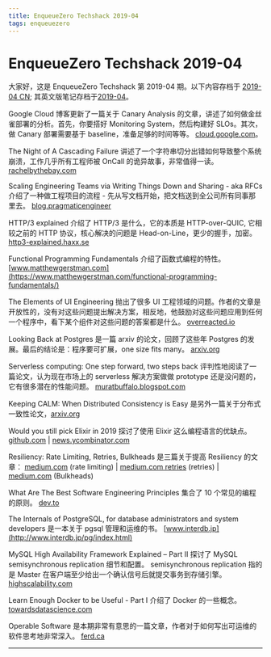```yaml
---
title: EnqueueZero Techshack 2019-04
tags: enqueuezero
---
```


# EnqueueZero Techshack 2019-04

大家好，这是 EnqueueZero Techshack 第 2019-04 期。以下内容存档于 [2019-04 CN](https://enqueuezero.com/techshack.weekly/2019-04-CN.html); 其英文版笔记存档于[2019-04](https://enqueuezero.com/techshack.weekly/2019-04.html)。

Google Cloud 博客更新了一篇关于 Canary Analysis 的文章，讲述了如何做金丝雀部署的分析。首先，你要搭好 Monitoring System，然后构建好 SLOs。其次，做 Canary 部署需要基于 baseline，准备足够的时间等等。 [cloud.google.com](https://cloud.google.com/blog/products/devops-sre/canary-analysis-lessons-learned-and-best-practices-from-google-and-waze)。

The Night of A Cascading Failure 讲述了一个字符串切分出错如何导致整个系统崩溃，工作几乎所有工程师被 OnCall 的诡异故事，非常值得一读。[rachelbythebay.com](https://rachelbythebay.com/w/2019/01/20/quiet/)

Scaling Engineering Teams via Writing Things Down and Sharing - aka RFCs 介绍了一种做工程项目的流程 - 先从写文档开始，把文档送到全公司所有同事那里去。 [blog.pragmaticengineer](https://blog.pragmaticengineer.com/scaling-engineering-teams-via-writing-things-down-rfcs/)


HTTP/3 explained 介绍了 HTTP/3 是什么，它的本质是 HTTP-over-QUIC, 它相较之前的 HTTP 协议，核心解决的问题是 Head-on-Line，更少的握手，加密。 [http3-explained.haxx.se](https://http3-explained.haxx.se/en/)

Functional Programming Fundamentals 介绍了函数式编程的特性。 [www.matthewgerstman.com](https://www.matthewgerstman.com/functional-programming-fundamentals/)

The Elements of UI Engineering 抛出了很多 UI 工程领域的问题。作者的文章是开放性的，没有对这些问题提出解决方案，相反地，他鼓励对这些问题应用到任何一个程序中，看下某个组件对这些问题的答案都是什么。 [overreacted.io](https://overreacted.io/the-elements-of-ui-engineering/)

Looking Back at Postgres 是一篇 arxiv 的论文，回顾了这些年 Postgres 的发展。最后的结论是：程序要可扩展，one size fits many。 [arxiv.org](https://arxiv.org/pdf/1901.01973.pdf) 

Serverless computing: One step forward, two steps back 评判性地阅读了一篇论文，认为现在市场上的 serverless 解决方案做做 prototype 还是没问题的，它有很多潜在的性能问题。 [muratbuffalo.blogspot.com](http://muratbuffalo.blogspot.com/2019/01/paper-review-serverless-computing-one.html)

Keeping CALM: When Distributed Consistency is Easy 是另外一篇关于分布式一致性论文，[arxiv.org](https://arxiv.org/abs/1901.01930)

Would you still pick Elixir in 2019 探讨了使用 Elixir 这么编程语言的优缺点。 [github.com](https://github.com/dwyl/learn-elixir/issues/102) | [news.ycombinator.com](https://news.ycombinator.com/item?id=18838115)

Resiliency: Rate Limiting, Retries, Bulkheads 是三篇关于提高 Resiliency 的文章： [medium.com](https://medium.com/dm03514-tech-blog/sre-resiliency-bolt-on-sidecar-rate-limiting-with-envoy-sidecar-5381bd4a1137) (rate limiting) | [medium.com retries](https://medium.com/dm03514-tech-blog/sre-resiliency-retries-in-action-using-js-8e4b7e7d4526) (retries) | [medium.com](https://medium.com/dm03514-tech-blog/sre-resiliency-bulkheads-in-action-using-js-453c02a940c0) (Bulkheads)

What Are The Best Software Engineering Principles 集合了 10 个常见的编程的原则。 [dev.to](https://dev.to/luminousmen/what-are-the-best-software-engineering-principles--3p8n)

 The Internals of PostgreSQL, for database administrators and system developers 是一本关于 pgsql 管理和运维的书。 [www.interdb.jp](http://www.interdb.jp/pg/index.html)

MySQL High Availability Framework Explained – Part II 探讨了 MySQL semisynchronous replication 细节和配置。 semisynchronous replication 指的是 Master 在客户端至少给出一个确认信号后就提交事务到存储引擎。[highscalability.com](http://highscalability.com/blog/2019/1/8/mysql-high-availability-framework-explained-part-ii.html)

Learn Enough Docker to be Useful - Part I 介绍了 Docker 的一些概念。 [towardsdatascience.com](https://towardsdatascience.com/learn-enough-docker-to-be-useful-b7ba70caeb4b)

Operable Software 是本期非常有意思的一篇文章，作者对于如何写出可运维的软件思考地非常深入。 [ferd.ca](https://ferd.ca/operable-software.html)

---

<SubscribeCNList />

<TechshackHeader />
